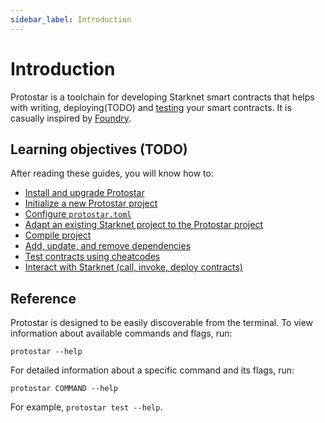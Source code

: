 ```yaml
---
sidebar_label: Introduction
---
```


# Introduction

Protostar is a toolchain for developing Starknet smart contracts that helps with writing, deploying(TODO) and [testing](07-testing/README.md) your smart contracts.
It is casually inspired by [Foundry](https://github.com/foundry-rs/foundry).

## Learning objectives (TODO)

After reading these guides, you will know how to:
- [Install and upgrade Protostar](02-installation.md)
- [Initialize a new Protostar project](03-project-initialization.md)
- [Configure `protostar.toml`](03-project-initialization.md#protostartoml)
- [Adapt an existing Starknet project to the Protostar project](03-project-initialization.md#adapting-an-existing-project-to-the-protostar-project)
- [Compile project](05-compiling.md)
- [Add, update, and remove dependencies](06-dependencies-management.md)
- [Test contracts using cheatcodes](07-testing/README.md)
- [Interact with Starknet (call, invoke, deploy contracts)](09-interacting-with-starknet/README.md)

## Reference
Protostar is designed to be easily discoverable from the terminal.
To view information about available commands and flags, run:
```
protostar --help
```
For detailed information about a specific command and its flags, run:
```
protostar COMMAND --help
```
For example, `protostar test --help`.
